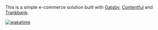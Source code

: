 This is a simple e-commerce solution built with [Gatsby](https://www.gatsbyjs.com/), [Contentful](https://www.contentful.com/) and [Trankbank](https://publico.transbank.cl/).

[![wakatime](https://wakatime.com/badge/user/38f57091-417e-4e04-b50f-b216b49873b5/project/e7932102-3f88-4fc1-9fb5-e3e5927d9023.svg)](https://wakatime.com/badge/user/38f57091-417e-4e04-b50f-b216b49873b5/project/e7932102-3f88-4fc1-9fb5-e3e5927d9023)
